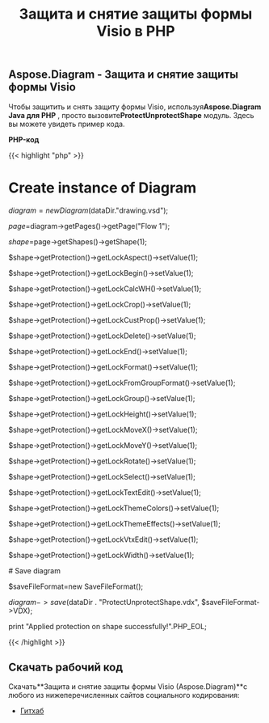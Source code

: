 ﻿---
title: Защита и снятие защиты формы Visio в PHP
type: docs
weight: 10
url: /ru/java/protect-and-unprotect-a-visio-shape-in-php/
---
## **Aspose.Diagram - Защита и снятие защиты формы Visio**
 Чтобы защитить и снять защиту формы Visio, используя**Aspose.Diagram Java для PHP** , просто вызовите**ProtectUnprotectShape** модуль. Здесь вы можете увидеть пример кода.

**PHP-код**

{{< highlight "php" >}}

 # Create instance of Diagram

$diagram=new Diagram($dataDir."drawing.vsd");

$page=$diagram->getPages()->getPage("Flow 1");

$shape=$page->getShapes()->getShape(1);

$shape->getProtection()->getLockAspect()->setValue(1);

$shape->getProtection()->getLockBegin()->setValue(1);

$shape->getProtection()->getLockCalcWH()->setValue(1);

$shape->getProtection()->getLockCrop()->setValue(1);

$shape->getProtection()->getLockCustProp()->setValue(1);

$shape->getProtection()->getLockDelete()->setValue(1);

$shape->getProtection()->getLockEnd()->setValue(1);

$shape->getProtection()->getLockFormat()->setValue(1);

$shape->getProtection()->getLockFromGroupFormat()->setValue(1);

$shape->getProtection()->getLockGroup()->setValue(1);

$shape->getProtection()->getLockHeight()->setValue(1);

$shape->getProtection()->getLockMoveX()->setValue(1);

$shape->getProtection()->getLockMoveY()->setValue(1);

$shape->getProtection()->getLockRotate()->setValue(1);

$shape->getProtection()->getLockSelect()->setValue(1);

$shape->getProtection()->getLockTextEdit()->setValue(1);

$shape->getProtection()->getLockThemeColors()->setValue(1);

$shape->getProtection()->getLockThemeEffects()->setValue(1);

$shape->getProtection()->getLockVtxEdit()->setValue(1);

$shape->getProtection()->getLockWidth()->setValue(1);

\# Save diagram

$saveFileFormat=new SaveFileFormat();

$diagram->save($dataDir . "ProtectUnprotectShape.vdx", $saveFileFormat->VDX);

print "Applied protection on shape successfully!".PHP_EOL;

{{< /highlight >}}
## **Скачать рабочий код**
 Скачать**Защита и снятие защиты формы Visio (Aspose.Diagram)**с любого из нижеперечисленных сайтов социального кодирования:

- [Гитхаб](https://github.com/asposediagram/Aspose.Diagram-for-Java/blob/master/Plugins/Aspose_Diagram_Java_for_PHP/src/aspose/diagram/WorkingwithProtection/ProtectUnprotectShape.php)
